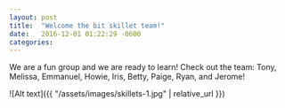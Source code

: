 ```yaml
---
layout: post
title:  "Welcome the bit skillet team!"
date:   2016-12-01 01:22:29 -0600
categories:
---
```

We are a fun group and we are ready to learn! Check out the team: Tony, Melissa, Emmanuel, Howie, Iris, Betty, Paige, Ryan, and Jerome! 

![Alt text]({{ "/assets/images/skillets-1.jpg" | relative_url }})
